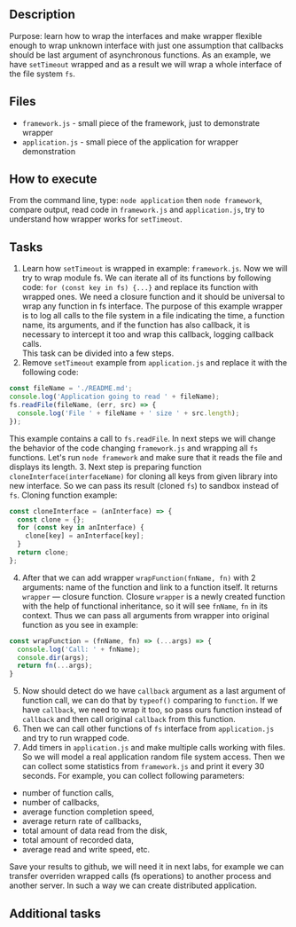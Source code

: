 ## Description

Purpose: learn how to wrap the interfaces and make wrapper flexible enough to
wrap unknown interface with just one assumption that callbacks should be last
argument of asynchronous functions. As an example, we have `setTimeout` wrapped
and as a result we will wrap a whole interface of the file system `fs`.

## Files

* `framework.js` - small piece of the framework, just to demonstrate wrapper
* `application.js` - small piece of the application for wrapper demonstration

## How to execute

From the command line, type: `node application` then `node framework`, compare
output, read code in `framework.js` and `application.js`, try to understand
how wrapper works for `setTimeout`.

## Tasks

1. Learn how `setTimeout` is wrapped in example: `framework.js`. Now we will
try to wrap module fs. We can iterate all of its functions by following code:
`for (const key in fs) {...}` and replace its function with wrapped ones. We need
a closure function and it should be universal to wrap any function in fs
interface. The purpose of this example wrapper is to log all calls to the file
system in a file indicating the time, a function name, its arguments, and if
the function has also callback, it is necessary to intercept it too and wrap
this callback, logging callback calls.  
This task can be divided into a few steps.
2. Remove `setTimeout` example from `application.js` and replace it with the
following code:

```JavaScript
const fileName = './README.md';
console.log('Application going to read ' + fileName);
fs.readFile(fileName, (err, src) => {
  console.log('File ' + fileName + ' size ' + src.length);
});
```

This example contains a call to `fs.readFile`. In next steps we will change the
behavior of the code changing `framework.js` and wrapping all `fs` functions.
Let's run `node framework` and make sure that it reads the file and displays its
length.
3. Next step is preparing function `cloneInterface(interfaceName)` for cloning
all keys from given library into new interface. So we can pass its result
(cloned `fs`) to sandbox instead of `fs`. Cloning function example:

```JavaScript
const cloneInterface = (anInterface) => {
  const clone = {};
  for (const key in anInterface) {
    clone[key] = anInterface[key];
  }
  return clone;
};
```

4. After that we can add wrapper `wrapFunction(fnName, fn)` with 2 arguments:
name of the function and link to a function itself. It returns `wrapper` —
closure function. Closure `wrapper` is a newly created function with the help
of functional inheritance, so it will see `fnName`, `fn` in its context. Thus
we can pass all arguments from wrapper into original function as you see in
example:

```JavaScript
const wrapFunction = (fnName, fn) => (...args) => {
  console.log('Call: ' + fnName);
  console.dir(args);
  return fn(...args);
}
```

5. Now should detect do we have `callback` argument as a last argument of
function call, we can do that by `typeof()` comparing to `function`. If we have
`callback`, we need to wrap it too, so pass ours function instead of `callback`
and then call original `callback` from this function.
6. Then we can call other functions of `fs` interface from `application.js` and
try to run wrapped code.
7. Add timers in `application.js` and make multiple calls working with files. So
we will model a real application random file system access. Then we can collect
some statistics from `framework.js` and print it every 30 seconds. For example,
you can collect following parameters:
  - number of function calls,
  - number of callbacks,
  - average function completion speed,
  - average return rate of callbacks,
  - total amount of data read from the disk,
  - total amount of recorded data,
  - average read and write speed,
  etc.

Save your results to github, we will need it in next labs, for example we can
transfer overriden wrapped calls (fs operations) to another process and another
server. In such a way we can create distributed application.

## Additional tasks
